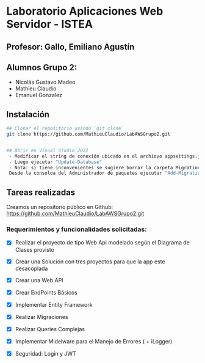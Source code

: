 # Laboratorio Aplicaciones Web Servidor  - ISTEA

## Profesor: Gallo, Emiliano Agustín

## Alumnos Grupo 2:
 - Nicolás Gustavo Madeo
 - Mathieu Claudio
 - Emanuel Gonzalez


## Instalación
```bash
## Clonar el repositorio usando `git clone`
git clone https://github.com/MathieuClaudio/LabAWSGrupo2.git


## Abrir en Visual Studio 2022
 - Modificar el string de conexión ubicado en el archiovo appsettings.json dentro de la carpeta WebApi según su instalación de SqlServer
 - Luego ejecutar "Update-Database"
 - Nota: si tiene inconvenientes se sugiere borrar la carpeta Migrations dentro de la carpeta Repository, 
 Desde la consoloa del Administrador de paquetes ejecutar "Add-Migration Initial" y repetir los pasos anteriores.

```


## Tareas realizadas
Creamos un repositorio público en Github: https://github.com/MathieuClaudio/LabAWSGrupo2.git

### Requerimientos y funcionalidades solicitadas:
- [x] Realizar el proyecto de tipo Web Api modelado según el Diagrama de Clases provisto
- [x] Crear una Solución con tres proyectos para que la app este desacoplada
- [x] Crear una Web API
- [x] Crear EndPoints Básicos
- [x] Implementar Entity Framework
- [x] Realizar Migraciones
- [x] Realizar Queries Complejas
- [x] Implementar Midelware para el Manejo de Errores ( + iLogger)
- [x] Seguridad: Login y JWT



